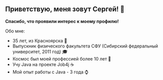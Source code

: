 ## Приветствую, меня зовут Сергей! 👋 
**Спасибо, что проявили интерес к моему профилю!**

Обо мне:
- 35 лет, из Красноярска :mount_fuji:
- Выпускник физического факультета СФУ (Сибирский федеральный университет, 2011 год) :mortar_board:
- Космос был моей профессией более 10 лет :rocket:
- Учу Java на проекте Job4j ☕
- Мой опыт работы с Java - 3 года ⌚
